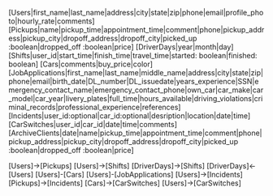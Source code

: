 [Users|first_name|last_name|address|city|state|zip|phone|email|profile_photo|hourly_rate|comments]
[Pickups|name|pickup_time|appointment_time|comment|phone|pickup_address|pickup_city|dropoff_address|dropoff_city|picked_up :boolean|dropped_off :boolean|price]
[DriverDays|year|month|day]
[Shifts|user_id|start_time|finish_time|travel_time|started: boolean|finished: boolean]
[Cars|comments|buy_price|color]
[JobApplications|first_name|last_name|middle_name|address|city|state|zip|phone|email|birth_date|DL_number|DL_issuedate|years_experience|SSN|emergency_contact_name|emergency_contact_phone|own_car|car_make|car_model|car_year|livery_plates|full_time|hours_available|driving_violations|criminal_records|professional_experience|references]
[Incidents|user_id:optional|car_id:optional|desription|location|date|time]
[CarSwitches|user_id|car_id|date|time|comments]
[ArchiveClients|date|name|pickup_time|appointment_time|comment|phone|pickup_address|pickup_city|dropoff_address|dropoff_city|picked_up :boolean|dropped_off :boolean|price]

[Users]->[Pickups]
[Users]->[Shifts]
[DriverDays]->[Shifts]
[DriverDays]<-[Users]
[Users]-[Cars]
[Users]-[JobApplications]
[Users]->[Incidents]
[Pickups]->[Incidents]
[Cars]->[CarSwitches]
[Users]->[CarSwitches]
